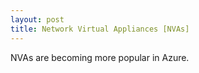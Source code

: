 ```yaml
---
layout: post
title: Network Virtual Appliances [NVAs]
---
```


NVAs are becoming more popular in Azure. 